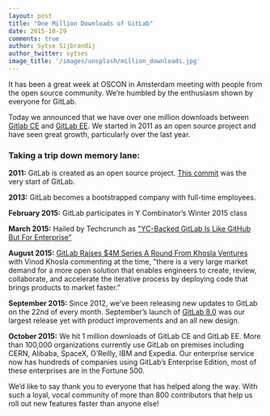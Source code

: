 ```yaml
---
layout: post
title: "One Million Downloads of GitLab"
date: 2015-10-29
comments: true
author: Sytse Sijbrandij
author_twitter: sytses
image_title: '/images/unsplash/million_downloads.jpg'
---
```


It has been a great week at OSCON in Amsterdam meeting with people from the open source community. We’re humbled by the enthusiasm shown by everyone for GitLab.

Today we announced that we have over one million downloads between [Gitlab CE](https://about.gitlab.com/features/#community) and [GitLab EE](https://about.gitlab.com/features/#enterprise). We started in 2011 as an open source project and have seen great growth, particularly over the last year.

### Taking a trip down memory lane:

**2011:** GitLab is created as an open source project. [This commit](https://gitlab.com/gitlab-org/gitlab-ce/commit/0f43e98ef8c2da8908b1107f75b67cda2572c2c4) was the very start of GitLab.

<!-- more -->

**2013:** GitLab becomes a bootstrapped company with full-time employees.

**February 2015:** GitLab participates in Y Combinator’s Winter 2015 class

**March 2015:** Hailed by Techcrunch as ["YC-Backed GitLab Is Like GitHub But For Enterprise”](http://techcrunch.com/2015/03/03/the-great-git-debate)

**August 2015:** [GitLab Raises $4M Series A Round From Khosla Ventures](http://techcrunch.com/2015/09/17/gitlab-raises-4m-series-a-round-from-khosla-ventures-for-its-open-source-collaboration-platform/) with Vinod Khosla commenting at the time, "there is a very large market demand for a more open solution that enables engineers to create, review, collaborate, and accelerate the iterative process by deploying code that brings products to market faster.”

**September 2015:** Since 2012, we’ve been releasing new updates to GitLab on the 22nd of every month. September’s launch of [GitLab 8.0](https://about.gitlab.com/2015/09/22/gitlab-8-0-released/) was our largest release yet with product improvements and an all new design.

**October 2015:** We hit 1 million downloads of GitLab CE and GitLab EE. More than 100,000 organizations currently use GitLab on premises including CERN, Alibaba, SpaceX, O’Reilly, IBM and Expedia. Our enterprise service now has hundreds of companies using GitLab’s Enterprise Edition, most of these enterprises are in the Fortune 500.

We’d like to say thank you to everyone that has helped along the way. With such a loyal, vocal community of more than 800 contributors that help us roll out new features faster than anyone else!
